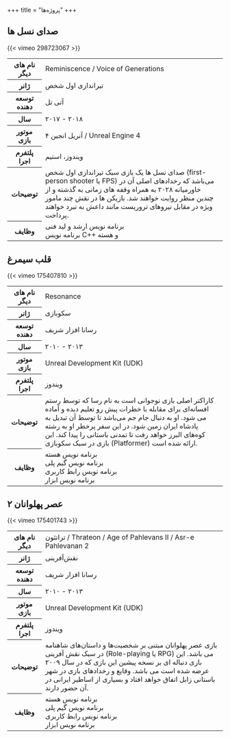 +++
title = "پروژه‌ها"
+++

<div class="portfolio">
    <div class="project">
        <a id="reminiscence" name="reminiscence"></a>
        <div class="title">
            <h2>صدای نسل ها</h2>
        </div>
        <div class="trailer">
        {{< vimeo 298723067 >}}
        </div>
        <div class="extra-info">
            <table class="table table-hover">
                <tbody>
                    <tr>
                        <th>
                            نام های دیگر
                        </th>
                        <td>
                            Reminiscence / Voice of Generations
                        </td>
                    </tr>
                    <tr>
                        <th>
                            ژانر
                        </th>
                        <td>
                            تیراندازی اول شخص
                        </td>
                    </tr>
                    <tr>
                        <th>
                            توسعه دهنده
                        </th>
                        <td>
                            آتی تل
                        </td>
                    </tr>
                    <tr>
                        <th>
                            سال
                        </th>
                        <td>
                            ۲۰۱۷ - ۲۰۱۸
                        </td>
                    </tr>
                    <tr>
                        <th>
                            موتور بازی
                        </th>
                        <td>
                            آنریل انجین ۴ / Unreal Engine 4
                        </td>
                    </tr>
                    <tr>
                        <th>
                            پلتفرم اجرا
                        </th>
                        <td>
                            ویندوز، استیم
                        </td>
                    </tr>
                    <tr>
                        <th>
                            توضیحات
                        </th>
                        <td>
                            صدای نسل ها یک بازی سبک تیراندازی اول شخص (first-person shooter یا FPS) می‌باشد که رخدادهای اصلی آن در خاورمیانه ۲۰۲۸ به همراه وقفه های زمانی به گذشته و از چندین منظر روایت خواهند شد. بازیکن ها در نقش چند مامور ویژه در مقابل نیروهای تروریست مانند داعش به نبرد خواهند پرداخت.
                        </td>
                    </tr>
                    <tr>
                        <th>
                            وظایف
                        </th>
                        <td>
                            برنامه نویس ارشد و لید فنی<br />
                            برنامه نویس C++ و هسته<br />
                        </td>
                    </tr>
                </tbody>
            </table>
        </div>
    </div>
    <div class="project">
        <a id="resonance" name="resonance"></a>
        <div class="title">
            <h2>قلب سیمرغ</h2>
        </div>
        <div class="trailer">
        {{< vimeo 175407810 >}}
        </div>
        <div class="extra-info">
            <table class="table table-hover">
                <tbody>
                    <tr>
                        <th>
                            نام های دیگر
                        </th>
                        <td>
                            Resonance
                        </td>
                    </tr>
                    <tr>
                        <th>
                            ژانر
                        </th>
                        <td>
                            سکوبازی
                        </td>
                    </tr>
                    <tr>
                        <th>
                            توسعه دهنده
                        </th>
                        <td>
                            رسانا افزار شریف
                        </td>
                    </tr>
                    <tr>
                        <th>
                            سال
                        </th>
                        <td>
                            ۲۰۱۰ - ۲۰۱۳
                        </td>
                    </tr>
                    <tr>
                        <th>
                            موتور بازی
                        </th>
                        <td>
                            Unreal Development Kit (UDK)
                        </td>
                    </tr>
                    <tr>
                        <th>
                            پلتفرم اجرا
                        </th>
                        <td>
                            ویندوز
                        </td>
                    </tr>
                    <tr>
                        <th>
                            توضیحات
                        </th>
                        <td>
                            کاراکتر اصلی بازی نوجوانی است به نام رسا که توسط رستم افسانه‌ای برای مقابله با خطرات پیش رو تعلیم دیده و آماده می شود. او به دنبال جام جم می‌باشد تا توسط آن تبدیل به پادشاه ایران زمین شود. در این سفر پرخطر او به رشته کوه‌های البرز خواهد رفت تا تمدنی باستانی را پیدا کند. این بازی در سبک سکوبازی (Platformer) ارائه شده است.
                        </td>
                    </tr>
                    <tr>
                        <th>
                            وظایف
                        </th>
                        <td>
                            برنامه نویس هسته<br />
                            برنامه نویس گیم پلی<br />
                            برنامه نویس رابط کاربری<br />
                            برنامه نویس ابزار<br />
                        </td>
                    </tr>
                </tbody>
            </table>
        </div>
    </div>
    <div class="project">
        <a id="thrateon" name="thrateon"></a>
        <div class="title">
            <h2>عصر پهلوانان ۲</h2>
        </div>
        <div class="trailer">
        {{< vimeo 175401743 >}}
        </div>
        <div class="extra-info">
            <table class="table table-hover">
                <tbody>
                    <tr>
                        <th>
                            نام های دیگر
                        </th>
                        <td>
                            تراتئون / Thrateon / Age of Pahlevans II / Asr-e Pahlevanan 2
                        </td>
                    </tr>
                    <tr>
                        <th>
                            ژانر
                        </th>
                        <td>
                            نقش‌آفرینی
                        </td>
                    </tr>
                    <tr>
                        <th>
                            توسعه دهنده
                        </th>
                        <td>
                            رسانا افزار شریف
                        </td>
                    </tr>
                    <tr>
                        <th>
                            سال
                        </th>
                        <td>
                            ۲۰۱۰ - ۲۰۱۳
                        </td>
                    </tr>
                    <tr>
                        <th>
                            موتور بازی
                        </th>
                        <td>
                            Unreal Development Kit (UDK)
                        </td>
                    </tr>
                    <tr>
                        <th>
                            پلتفرم اجرا
                        </th>
                        <td>
                            ویندوز
                        </td>
                    </tr>
                    <tr>
                        <th>
                            توضیحات
                        </th>
                        <td>
                            بازی عصر پهلوانان مبتنی بر شخصیت‌ها و داستان‌های شاهنامه در سبک نقش آفرینی (Role-playing یا RPG) می باشد. این بازی دنباله ای بر نسخه پیشین این بازی که در سال ۲۰۰۹ عرضه شده است می باشد. وقایع و رخدادهای بازی در شهر باستانی زابل اتفاق خواهد افتاد و بسیاری از اساطیر ایرانی در آن حضور دارند.
                        </td>
                    </tr>
                    <tr>
                        <th>
                            وظایف
                        </th>
                        <td>
                            برنامه نویس هسته<br />
                            برنامه نویس گیم پلی<br />
                            برنامه نویس رابط کاربری<br />
                            برنامه نویس ابزار<br />
                        </td>
                    </tr>
                </tbody>
            </table>
        </div>
    </div>
</div>
